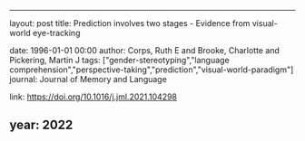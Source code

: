 ---
layout: post
title: Prediction involves two stages - Evidence from visual-world eye-tracking

date: 1996-01-01 00:00
author: Corps, Ruth E and Brooke, Charlotte and Pickering, Martin J
tags: ["gender-stereotyping","language comprehension","perspective-taking","prediction","visual-world-paradigm"]
journal: Journal of Memory and Language

link: https://doi.org/10.1016/j.jml.2021.104298

year: 2022
-----